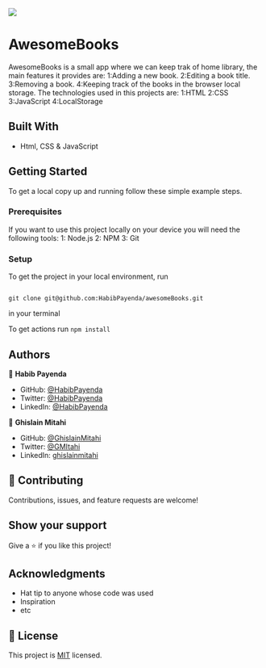 ![](https://img.shields.io/badge/Microverse-blueviolet)

# AwesomeBooks

AwesomeBooks is a small app where we can keep trak of home library, the main features it provides are:
    1:Adding a new book.
    2:Editing a book title.
    3:Removing a book.
    4:Keeping track of the books in the browser local storage.
The technologies used in this projects are:
    1:HTML
    2:CSS
    3:JavaScript
    4:LocalStorage

## Built With

- Html, CSS & JavaScript


## Getting Started

To get a local copy up and running follow these simple example steps.

### Prerequisites
If you want to use this project locally on your device you will need the following tools:
    1: Node.js
    2: NPM
    3: Git

### Setup

 To get the project in your local environment, run 

 ```

 git clone git@github.com:HabibPayenda/awesomeBooks.git
 
 ```
  in your terminal

  To get actions run ```npm install```

  



## Authors

👤 **Habib Payenda**

- GitHub: [@HabibPayenda](https://github.com/githubhandle)
- Twitter: [@HabibPayenda](https://twitter.com/twitterhandle)
- LinkedIn: [@HabibPayenda](https://linkedin.com/in/linkedinhandle)

👤 **Ghislain Mitahi**

- GitHub: [@GhislainMitahi](https://github.com/GhislainMitahi)
- Twitter: [@GMItahi](https://https://twitter.com/GMitahi)
- LinkedIn: [ghislainmitahi](https://linkedin.com/in/ghislain-mitahi/)


## 🤝 Contributing

Contributions, issues, and feature requests are welcome!


## Show your support

Give a ⭐️ if you like this project!

## Acknowledgments

- Hat tip to anyone whose code was used
- Inspiration
- etc



## 📝 License

This project is [MIT](./MIT.md) licensed.



